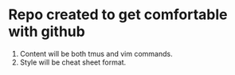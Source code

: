 # Repo created to get comfortable with github
1. Content will be both tmus and vim commands.
2. Style will be cheat sheet format.
